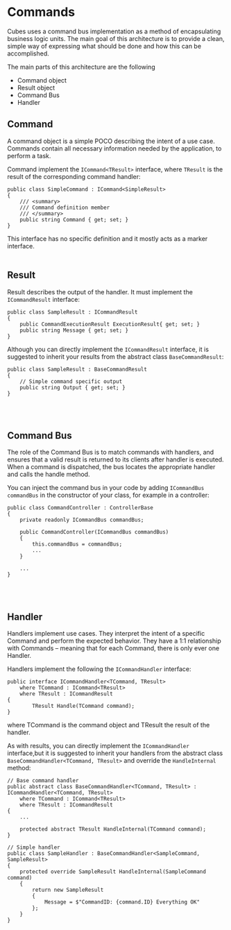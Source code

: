# Commands
Cubes uses a command bus implementation as a method of encapsulating business logic units. The main goal of this architecture is to provide a clean, simple way of expressing what should be done and how this can be accomplished.

The main parts of this architecture are the following
- Command object
- Result object
- Command Bus
- Handler


## Command
A command object is a simple POCO describing the intent of a use case. Commands contain all necessary information needed by the application, to perform a task.

Command implement the `ICommand<TResult>` interface, where `TResult` is the result of the corresponding command handler:
```
public class SimpleCommand : ICommand<SimpleResult>
{
    /// <summary>
    /// Command definition member
    /// </summary>
    public string Command { get; set; }
}
```
This interface has no specific definition and it mostly acts as a marker interface.
<br/><br/>

## Result
Result describes the output of the handler. It must implement the `ICommandResult` interface:
```
public class SampleResult : ICommandResult
{
    public CommandExecutionResult ExecutionResult{ get; set; }
    public string Message { get; set; }
}
```
Although you can directly implement the `ICommandResult` interface, it is suggested to inherit your results from the abstract class `BaseCommandResult`:
```
public class SampleResult : BaseCommandResult
{
    // Simple command specific output
    public string Output { get; set; }
}
```
<br/><br/>

## Command Bus
The role of the Command Bus is to match commands with handlers, and ensures that a valid result is returned to its clients after handler is executed. When a command is dispatched, the bus locates the appropriate handler and calls the handle method.

You can inject the command bus in your code by adding `ICommandBus commandBus` in the constructor of your class, for example in a controller:
```
public class CommandController : ControllerBase
{
    private readonly ICommandBus commandBus;

    public CommandController(ICommandBus commandBus)
    {
        this.commandBus = commandBus;
        ...
    }

    ...
}
```
<br/><br/>

## Handler
Handlers implement use cases. They interpret the intent of a specific Command and perform the expected behavior. They have a 1:1 relationship with Commands – meaning that for each Command, there is only ever one Handler.

Handlers implement the following the `ICommandHandler` interface:
```
public interface ICommandHandler<TCommand, TResult>
    where TCommand : ICommand<TResult>
    where TResult : ICommandResult
{
        TResult Handle(TCommand command);
}
```
where TCommand is the command object and TResult the result of the handler.

As with results, you can directly implement the `ICommandHandler` interface,but it is suggested to inherit your handlers from the abstract class `BaseCommandHandler<TCommand, TResult>` and override the `HandleInternal` method:
```
// Base command handler
public abstract class BaseCommandHandler<TCommand, TResult> : ICommandHandler<TCommand, TResult>
    where TCommand : ICommand<TResult>
    where TResult : ICommandResult
{
    ...

    protected abstract TResult HandleInternal(TCommand command);
}

// Simple handler
public class SampleHandler : BaseCommandHandler<SampleCommand, SampleResult>
{
    protected override SampleResult HandleInternal(SampleCommand command)
    {
        return new SampleResult
        {
            Message = $"CommandID: {command.ID} Everything OK"
        };
    }
}
```
<br/><br/>

